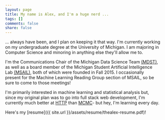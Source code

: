 ```yaml
---
layout: page
title: My name is Alex, and I'm a huge nerd ...
tags: []
comments: false
share: false
---
```


... always have been, and I plan on keeping it that way. I'm currently working on my undergraduate degree at the University of Michigan. I am majoring in Computer Science and minoring in anything else they'll allow me to.

I'm the Communications Chair of the Michigan Data Science Team [(MDST)](mdst.eecs.umich.edu), as well as a board member of the Michigan Student Artificial Intelligence Lab [(MSAIL)](msail.org), both of which were founded in Fall 2015. I occasionally present for the Machine Learning Reading Group section of MSAIL, so be sure to come to those meetings!

I'm primarily interested in machine learning and statistical analysis but, since my original plan was to go into full stack web development, I'm currently much better at [HTTP](https://en.wikipedia.org/wiki/Hypertext_Transfer_Protocol) than [MCMC](https://en.wikipedia.org/wiki/Markov_chain_Monte_Carlo)- but hey, I'm learning every day.

Here's my [resume]({{ site.url  }}/assets/resume/thealex-resume.pdf)!
